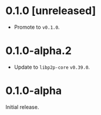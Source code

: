 # 0.1.0 [unreleased]

- Promote to `v0.1.0`.

# 0.1.0-alpha.2

- Update to `libp2p-core` `v0.39.0`.

# 0.1.0-alpha

Initial release.
